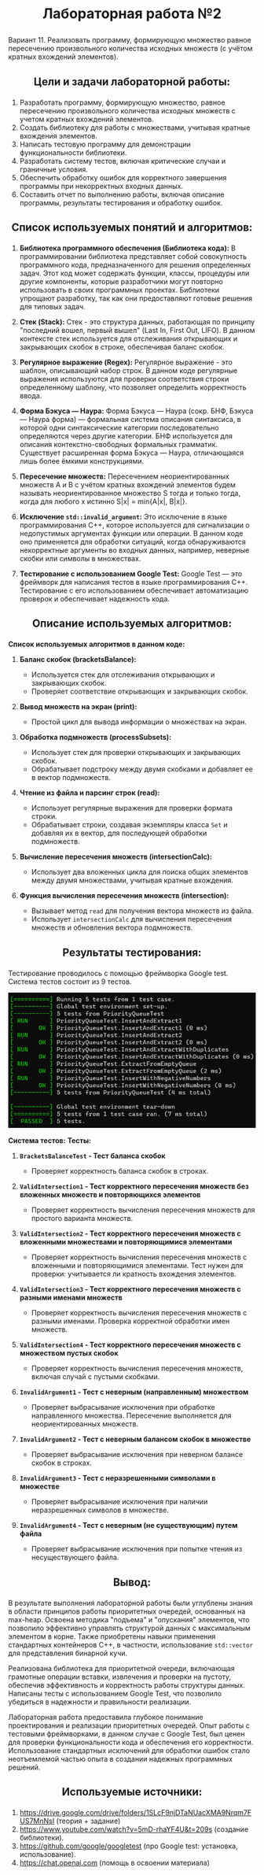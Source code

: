 # <p align="center">Лабораторная работа №2</p>

Вариант 11. Реализовать программу, формирующую множество равное пересечению произвольного количества исходных множеств (с учётом кратных вхождений элементов).

## <p align="center">Цели и задачи лабораторной работы:</p>
1. Разработать программу, формирующую множество, равное пересечению произвольного количества исходных множеств с учетом кратных вхождений элементов.
2. Создать библиотеку для работы с множествами, учитывая кратные вхождения элементов.
3. Написать тестовую программу для демонстрации функциональности библиотеки.
4. Разработать систему тестов, включая критические случаи и граничные условия.
5. Обеспечить обработку ошибок для корректного завершения программы при некорректных входных данных.
6. Составить отчет по выполнению работы, включая описание программы, результаты тестирования и обработку ошибок.
   
## <p align="center">Список используемых понятий и алгоритмов:</p>
1. **Библиотека программного обеспечения (Библиотека кода):**
В программировании библиотека представляет собой совокупность программного кода, предназначенного для решения определенных задач. Этот код может содержать функции, классы, процедуры или другие компоненты, которые разработчики могут повторно использовать в своих программных проектах. Библиотеки упрощают разработку, так как они предоставляют готовые решения для типовых задач.

2. **Стек (Stack):**
Стек - это структура данных, работающая по принципу "последний вошел, первый вышел" (Last In, First Out, LIFO). В данном контексте стек используется для отслеживания открывающих и закрывающих скобок в строке, обеспечивая баланс скобок.

3. **Регулярное выражение (Regex):**
Регулярное выражение - это шаблон, описывающий набор строк. В данном коде регулярные выражения используются для проверки соответствия строки определенному шаблону, что позволяет определить корректность ввода.

4. **Форма Бэкуса — Наура:**
Форма Бэкуса — Наура (сокр. БНФ, Бэкуса — Наура форма) — формальная система описания синтаксиса, в которой одни синтаксические категории последовательно определяются через другие категории. БНФ используется для описания контекстно-свободных формальных грамматик. Существует расширенная форма Бэкуса — Наура, отличающаяся лишь более ёмкими конструкциями.

5. **Пересечение множеств:**
Пересечением неориентированных множеств A и B с учётом кратных вхождений элементов будем называть неориентированное множество S тогда и только тогда, когда для любого x истинно S|x| = min{A|x|, B|x|}.

6. **Исключение `std::invalid_argument`:**
   Это исключение в языке программирования C++, которое используется для сигнализации о недопустимых аргументах функции или операции. В данном коде оно применяется для обработки ситуаций, когда обнаруживаются некорректные аргументы во входных данных, например, неверные скобки или символы в множествах.

7. **Тестирование с использованием Google Test:**
   Google Test — это фреймворк для написания тестов в языке программирования C++. Тестирование с его использованием обеспечивает автоматизацию проверок и обеспечивает надежность кода.

## <p align="center">Описание используемых алгоритмов:</p>
**Список используемых алгоритмов в данном коде:**

1. **Баланс скобок (bracketsBalance):**
   - Используется стек для отслеживания открывающих и закрывающих скобок.
   - Проверяет соответствие открывающих и закрывающих скобок.

2. **Вывод множеств на экран (print):**
   - Простой цикл для вывода информации о множествах на экран.

3. **Обработка подмножеств (processSubsets):**
   - Использует стек для проверки открывающих и закрывающих скобок.
   - Обрабатывает подстроку между двумя скобками и добавляет ее в вектор подмножеств.

4. **Чтение из файла и парсинг строк (read):**
   - Использует регулярные выражения для проверки формата строки.
   - Обрабатывает строки, создавая экземпляры класса `Set` и добавляя их в вектор, для последующей обработки подмножеств.

5. **Вычисление пересечения множеств (intersectionCalc):**
   - Использует два вложенных цикла для поиска общих элементов между двумя множествами, учитывая кратные вхождения.

6. **Функция вычисления пересечения множеств (intersection):**
   - Вызывает метод `read` для получения вектора множеств из файла.
   - Использует `intersectionCalc` для вычисления пересечения множеств и обновления вектора подмножеств.

## <p align="center">Результаты тестирования:</p>
Тестирование проводилось с помощью фреймворка Google test. Система тестов состоит из 9 тестов.

<p align="center">
  <img src="https://github.com/IRomanchuk06/PriorityQueue/blob/main/TestPriorityQueue.png?raw=true" alt="Тесты библиотеки">
</p>

**Система тестов:**
**Тесты:**

1. **`BracketsBalanceTest` - Тест баланса скобок**
   - Проверяет корректность баланса скобок в строках.

2. **`ValidIntersection1` - Тест корректного пересечения множеств без вложенных множеств и повторяющихся элементов**
   - Проверяет корректность вычисления пересечения множеств для простого варианта множеств.

3. **`ValidIntersection2` - Тест корректного пересечения множеств с вложенными множествами и повторяющимися элементами**
   - Проверяет корректность вычисления пересечения множеств с вложенными и повторяющимися элементами. Тест нужен для проверки: учитывается ли кратность вхождения элементов.

4. **`ValidIntersection3` - Тест корректного пересечения множеств с разными именами множеств**
   - Проверяет корректность вычисления пересечения множеств с разными именами. Проверка корректной обработки имен множеств.

5. **`ValidIntersection4` - Тест корректного пересечения множеств с множеством пустых скобок**
   - Проверяет корректность вычисления пересечения множеств, включая случай с пустыми скобками.

6. **`InvalidArgument1` - Тест с неверным (направленным) множеством**
   - Проверяет выбрасывание исключения при обработке направленного множества. Пересечение выполняется для неориентированных множеств.

7. **`InvalidArgument2` - Тест с неверным балансом скобок в множестве**
   - Проверяет выбрасывание исключения при неверном балансе скобок в строках.

8. **`InvalidArgument3` - Тест с неразрешенными символами в множестве**
   - Проверяет выбрасывание исключения при наличии неразрешенных символов в множестве.

9. **`InvalidArgument4` - Тест с неверным (не существующим) путем файла**
   - Проверяет выбрасывание исключения при попытке чтения из несуществующего файла.

## <p align="center">Вывод:</p>

В результате выполнения лабораторной работы были углублены знания в области принципов работы приоритетных очередей, основанных на max-heap. Освоена методика "подъема" и "опускания" элементов, что позволило эффективно управлять структурой данных с максимальным элементом в корне. Также приобретены навыки применения стандартных контейнеров C++, в частности, использование `std::vector` для представления бинарной кучи.

Реализована библиотека для приоритетной очереди, включающая грамотные операции вставки, извлечения и проверки на пустоту, обеспечив эффективность и корректность работы структуры данных. Написаны тесты с использованием Google Test, что позволило убедиться в надежности и правильности реализации.

Лабораторная работа предоставила глубокое понимание проектирования и реализации приоритетных очередей. Опыт работы с тестовыми фреймворками, в данном случае с Google Test, был ценен для проверки функциональности кода и обеспечения его корректности. Использование стандартных исключений для обработки ошибок стало неотъемлемой частью опыта в создании надежных программных решений.

## <p align="center">Используемые источники:</p>
1. https://drive.google.com/drive/folders/1SLcF9njDTaNUacXMA9Nrqm7FUS7MnNsI (теория + задание)
2. https://www.youtube.com/watch?v=5mD-rhaYF4U&t=209s (создание библиотеки).
3. https://github.com/google/googletest (про Google test: установка, использование).
4. https://chat.openai.com (помощь в освоении материала)
